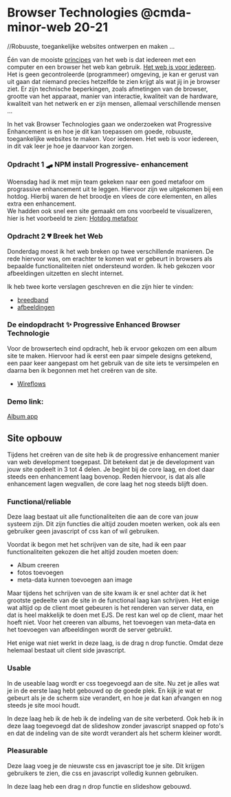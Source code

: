 # Browser Technologies @cmda-minor-web 20-21

//Robuuste, toegankelijke websites ontwerpen en maken …

Één van de mooiste [principes](https://www.w3.org/DesignIssues/Principles.html) van het web is dat iedereen met een computer en een browser het web kan gebruik. [Het web is voor iedereen](https://www.youtube.com/watch?v=UMNFehJIi0E). Het is geen gecontroleerde (programmeer) omgeving, je kan er gerust van uit gaan dat niemand precies hetzelfde te zien krijgt als wat jij in je browser ziet. Er zijn technische beperkingen, zoals afmetingen van de browser, grootte van het apparaat, manier van interactie, kwaliteit van de hardware, kwaliteit van het netwerk en er zijn mensen, allemaal verschillende mensen ...

In het vak Browser Technologies gaan we onderzoeken wat Progressive Enhancement is en hoe je dit kan toepassen om goede, robuuste, toegankelijke websites te maken. Voor iedereen. Het web is voor iedereen, in dit vak leer je hoe je daarvoor kan zorgen.

### Opdracht 1 🛹 NPM install Progressive- enhancement
Woensdag had ik met mijn team gekeken naar een goed metafoor om prograssive enhancement uit te leggen. Hiervoor zijn we uitgekomen bij een hotdog. Hierbij waren de het broodje en vlees de core elementen, en alles extra een enhancement.<br>
We hadden ook snel een site gemaakt om ons voorbeeld te visualizeren, hier is het voorbeeld te zien: [Hotdog metafoor](https://pe-xi.vercel.app/)

### Opdracht 2 💔 Breek het Web
Donderdag moest ik het web breken op twee verschillende manieren. De rede hiervoor was, om erachter te komen wat er gebeurt in browsers als bepaalde functionaliteiten niet ondersteund worden. Ik heb gekozen voor afbeeldingen uitzetten en slecht internet. 

Ik heb twee korte verslagen geschreven en die zijn hier te vinden:
- [breedband](https://github.com/sjagoori/pe/wiki/Breek-het-web---heralt---Breedband)
- [afbeeldingen](https://github.com/sjagoori/pe/wiki/Afbeeldingen--uitzetten----heralt)

### De eindopdracht ✨ Progressive Enhanced Browser Technologie
Voor de browsertech eind opdracht, heb ik ervoor gekozen om een album site te maken. Hiervoor had ik eerst een paar simpele designs getekend, een paar keer aangepast om het gebruik van de site iets te versimpelen en daarna ben ik begonnen met het creëren van de site.
- [Wireflows](https://github.com/heralt/browser-technologies-2021/wiki/browser-wireflow)

### Demo link:<br>
[Album app](https://btalbum.herokuapp.com/)

## Site opbouw
Tijdens het creëren van de site heb ik de progressive enhancement manier van web development toegepast. Dit betekent dat je de development van jouw site opdeelt in 3 tot 4 delen. Je begint bij de core laag, en doet daar steeds een enhancement laag bovenop. Reden hiervoor, is dat als alle enhancement lagen wegvallen, de core laag het nog steeds blijft doen.<br>

### Functional/reliable 
Deze laag bestaat uit alle functionaliteiten die aan de core van jouw systeem zijn. Dit zijn functies die altijd zouden moeten werken, ook als een gebruiker geen javascript of css kan of wil gebruiken.

Voordat ik begon met het schrijven van de site, had ik een paar functionaliteiten gekozen die het altijd zouden moeten doen:
- Album creeren
- fotos toevoegen
- meta-data kunnen toevoegen aan image

Maar tijdens het schrijven van de site kwam ik er snel achter dat ik het grootste gedeelte van de site in de functional laag kan schrijven. Het enige wat altijd op de client moet gebeuren is het renderen van server data, en dat is heel makkelijk te doen met EJS. De rest kan wel op de client, maar het hoeft niet. Voor het creeren van albums, het toevoegen van meta-data en het toevoegen van afbeeldingen wordt de server gebruikt.

Het enige wat niet werkt in deze laag, is de drag n drop functie. Omdat deze helemaal bestaat uit client side javascript.

### Usable
In de useable laag wordt er css toegevoegd aan de site. Nu zet je alles wat je in de eerste laag hebt gebouwd op de goede plek. En kijk je wat er gebeurt als je de scherm size verandert, en hoe je dat kan afvangen en nog steeds je site mooi houdt.

In deze laag heb ik de heb ik de indeling van de site verbeterd. Ook heb ik in deze laag toegevoegd dat de slideshow zonder javascript snapped op foto's en dat de indeling van de site wordt verandert als het scherm kleiner wordt. 

### Pleasurable 
Deze laag voeg je de nieuwste css en javascript toe je site. Dit krijgen gebruikers te zien, die css en javascript volledig kunnen gebruiken. 

In deze laag heb een drag n drop functie en slideshow gebouwd. 
